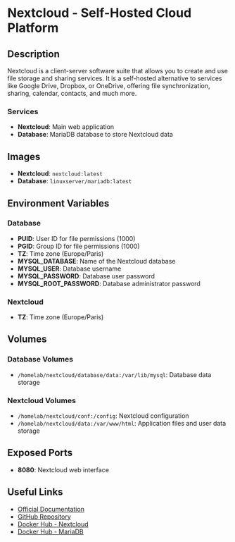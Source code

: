 # Nextcloud - Self-Hosted Cloud Platform

## Description

Nextcloud is a client-server software suite that allows you to create and use file storage and sharing services. It is a self-hosted alternative to services like Google Drive, Dropbox, or OneDrive, offering file synchronization, sharing, calendar, contacts, and much more.

### Services

- **Nextcloud**: Main web application
- **Database**: MariaDB database to store Nextcloud data

## Images

- **Nextcloud**: `nextcloud:latest`
- **Database**: `linuxserver/mariadb:latest`

## Environment Variables

### Database

- **PUID**: User ID for file permissions (1000)
- **PGID**: Group ID for file permissions (1000)
- **TZ**: Time zone (Europe/Paris)
- **MYSQL_DATABASE**: Name of the Nextcloud database
- **MYSQL_USER**: Database username
- **MYSQL_PASSWORD**: Database user password
- **MYSQL_ROOT_PASSWORD**: Database administrator password

### Nextcloud

- **TZ**: Time zone (Europe/Paris)

## Volumes

### Database Volumes

- `/homelab/nextcloud/database/data:/var/lib/mysql`: Database data storage

### Nextcloud Volumes

- `/homelab/nextcloud/conf:/config`: Nextcloud configuration
- `/homelab/nextcloud/data:/var/www/html`: Application files and user data storage

## Exposed Ports

- **8080**: Nextcloud web interface

## Useful Links

- [Official Documentation](https://docs.nextcloud.com/)
- [GitHub Repository](https://github.com/nextcloud/server)
- [Docker Hub - Nextcloud](https://hub.docker.com/_/nextcloud)
- [Docker Hub - MariaDB](https://hub.docker.com/r/linuxserver/mariadb)

